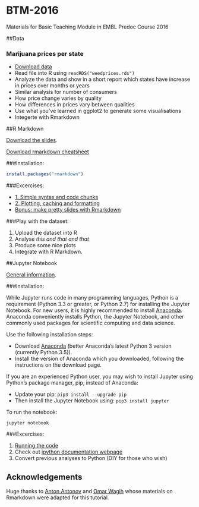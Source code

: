 # BTM-2016
Materials for Basic Teaching Module in EMBL Predoc Course 2016

##Data

### Marijuana prices per state
- [Download data](https://github.com/omarwagih/btm-2015/raw/master/playwithdata/weedprices.rds?raw=TRUE)
- Read file into R using `readRDS("weedprices.rds")`
- Analyze the data and show in a short report which states have increase in prices over months or years
- Similar analysis for number of consumers
- How price change varies by quality 
- How differences in prices vary between qualities
- Use what you've learned in ggplot2 to generate some visualisations 
- Integerte with Rmarkdown

##R Markdown

[Download the slides](https://github.com/nvolkova/btm-2016/blob/master/RM-slides.html).

[Download rmarkdown cheatsheet](https://github.com/nvolkova/btm-2016/blob/master/rmarkdown-cheatsheet.pdf?raw=TRUE)

###Installation:
```r
install.packages("rmarkdown")
```

###Excercises:
- [1. Simple syntax and code chunks](https://github.com/nvolkova/btm-2016/blob/master/RM-excecises/ex1.Rmd?raw=TRUE)
- [2. Plotting, caching and formatting](https://github.com/nvolkova/btm-2016/blob/master/RM-excecises/ex2.Rmd?raw=TRUE)
- [Bonus: make pretty slides with Rmarkdown](https://github.com/nvolkova/btm-2016/blob/master/RM-excecises/Bonus.Rmd?raw=TRUE)

###Play with the dataset:
1. Upload the dataset into R
2. Analyse *this and that and that*
3. Produce some nice plots
4. Integrate with R Markdown.

##Jupyter Notebook

[General information](http://jupyter.org).

###Installation:

While Jupyter runs code in many programming languages, Python is a requirement (Python 3.3 or greater, or Python 2.7) for installing the Jupyter Notebook. For new users, it is highly recommended to install [Anaconda](https://www.continuum.io/downloads). Anaconda conveniently installs Python, the Jupyter Notebook, and other commonly used packages for scientific computing and data science.

Use the following installation steps:
- Download [Anaconda](https://www.continuum.io/downloads) (better Anaconda’s latest Python 3 version (currently Python 3.5)).
- Install the version of Anaconda which you downloaded, following the instructions on the download page.

If you are an experienced Python user, you may wish to install Jupyter using Python’s package manager, pip, instead of Anaconda:
- Update your pip: `pip3 install --upgrade pip`
- Then install the Jupyter Notebook using: `pip3 install jupyter`

To run the notebook:
```
jupyter notebook
```
###Excercises:
1. [Running the code](https://nbviewer.jupyter.org/github/jupyter/notebook/blob/master/docs/source/examples/Notebook/Running%20Code.ipynb)
2. Check out [ipython documentation webpage](https://github.com/ipython/ipython)
3. Convert previous analyses to Python (DIY for those who wish)

## Acknowledgements

Huge thanks to [Anton Antonov](https://github.com/tonytonov) and [Omar Wagih](https://github.com/omarwagih) whose materials on Rmarkdown were adapted for this tutorial.
